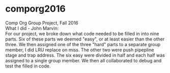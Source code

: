 # comporg2016
Comp Org Group Project, Fall 2016 
<br />
What I did - John Marvin:
<br />
For our project, we broke down what code needed to be filled in into nine parts. Six of these parts we deemed "easy", or at least easier than the other three. We then assigned one of the three "hard" parts to a separate group member, I did LRU replace on miss. The other two were push pipepline stage and trap address. The six easy were divided in half and each half was assigned to a single group member. We then all collaborated to debug and test the filled in code. 
